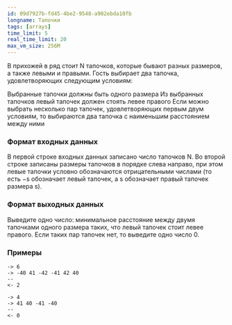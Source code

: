 ```yaml
---
id: 09d7927b-fd45-4be2-9548-a902ebda10fb
longname: Тапочки
tags: [arrays]
time_limit: 5
real_time_limit: 20
max_vm_size: 256M
---
```


В прихожей в ряд стоит N тапочков, которые бывают разных размеров, а также левыми и правыми. Гость выбирает два тапочка, удовлетворяющих следующим условиям:

Выбранные тапочки должны быть одного размера
Из выбранных тапочков левый тапочек должен стоять левее правого
Если можно выбрать несколько пар тапочек, удовлетворяющих первым двум условиям, то выбираются два тапочка с наименьшим расстоянием между ними

### Формат входных данных

В первой строке входных данных записано число тапочков N. Во второй строке записаны размеры тапочков в порядке слева направо, при этом левые тапочки условно обозначаются отрицательными числами (то есть −s обозначает левый тапочек, а s обозначает правый тапочек размера s).


### Формат выходных данных

Выведите одно число: минимальное расстояние между двумя тапочками одного размера таких, что левый тапочек стоит левее правого. Если таких пар тапочек нет, то выведите одно число 0.

### Примеры

```
-> 6
-> -40 41 -42 -41 42 40
--
<- 2
```

```
-> 4
-> 41 40 -41 -40 
--
<- 0
```

